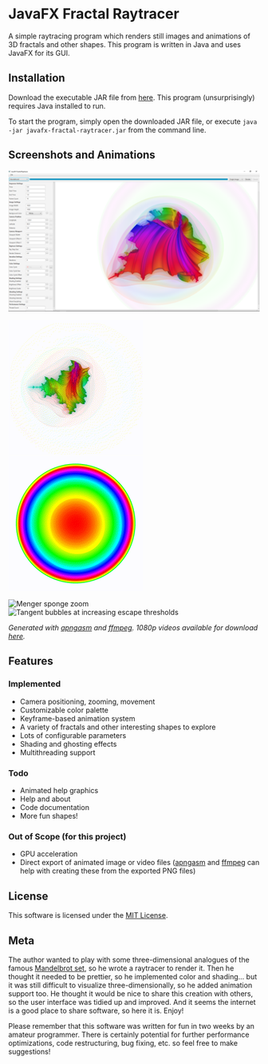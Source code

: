 # JavaFX Fractal Raytracer

A simple raytracing program which renders still images and animations of 3D fractals and other shapes. This program is written in Java and uses JavaFX for its GUI.

## Installation

Download the executable JAR file from [here](https://github.com/justinyaodu/javafx-fractal-raytracer/raw/master/jar/javafx-fractal-raytracer.jar). This program (unsurprisingly) requires Java installed to run.

To start the program, simply open the downloaded JAR file, or execute `java -jar javafx-fractal-raytracer.jar` from the command line.

## Screenshots and Animations

![Screenshot of application with Mandelbrot4 rendered](media/screenshot/screenshot.png)

![Mandelbrot3 with shading](media/gif/jfrt_mandelbrot3_solid.gif) ![Mandelbrot3 ghosted](media/gif/jfrt_mandelbrot3_ghost.gif)

![Menger sponge zoom](media/gif/jfrt_mengersponge_zoom.gif) ![Tangent bubbles at increasing escape thresholds](media/gif/jfrt_tangentbubbles.gif)

_Generated with [apngasm](https://github.com/apngasm/apngasm) and [ffmpeg](https://www.ffmpeg.org/). 1080p videos available for download [here](media/mp4/)._

## Features

### Implemented

* Camera positioning, zooming, movement
* Customizable color palette
* Keyframe-based animation system
* A variety of fractals and other interesting shapes to explore
* Lots of configurable parameters
* Shading and ghosting effects
* Multithreading support

### Todo

* Animated help graphics
* Help and about
* Code documentation
* More fun shapes!

### Out of Scope (for this project)

* GPU acceleration
* Direct export of animated image or video files ([apngasm](https://github.com/apngasm/apngasm) and [ffmpeg](https://www.ffmpeg.org/) can help with creating these from the exported PNG files)

## License

This software is licensed under the [MIT License](LICENSE).

## Meta

The author wanted to play with some three-dimensional analogues of the famous [Mandelbrot set](https://en.wikipedia.org/wiki/Mandelbrot_set), so he wrote a raytracer to render it. Then he thought it needed to be prettier, so he implemented color and shading... but it was still difficult to visualize three-dimensionally, so he added animation support too. He thought it would be nice to share this creation with others, so the user interface was tidied up and improved. And it seems the internet is a good place to share software, so here it is. Enjoy!

Please remember that this software was written for fun in two weeks by an amateur programmer. There is certainly potential for further performance optimizations, code restructuring, bug fixing, etc. so feel free to make suggestions!
